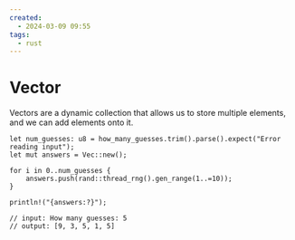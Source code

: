 ```yaml
---
created:
  - 2024-03-09 09:55
tags:
  - rust
---
```

# Vector

Vectors are a dynamic collection that allows us to store multiple elements, and we can add elements onto it.

```
let num_guesses: u8 = how_many_guesses.trim().parse().expect("Error reading input");
let mut answers = Vec::new();

for i in 0..num_guesses {
	answers.push(rand::thread_rng().gen_range(1..=10));
}

println!("{answers:?}");

// input: How many guesses: 5
// output: [9, 3, 5, 1, 5]

```